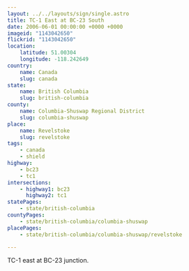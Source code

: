 ```yaml
---
layout: ../../layouts/sign/single.astro
title: TC-1 East at BC-23 South
date: 2006-06-01 00:00:00 +0000 +0000
imageid: "1143042650"
flickrid: "1143042650"
location:
    latitude: 51.00304
    longitude: -118.242649
country:
    name: Canada
    slug: canada
state:
    name: British Columbia
    slug: british-columbia
county:
    name: Columbia-Shuswap Regional District
    slug: columbia-shuswap
place:
    name: Revelstoke
    slug: revelstoke
tags:
    - canada
    - shield
highway:
    - bc23
    - tc1
intersections:
    - highway1: bc23
      highway2: tc1
statePages:
    - state/british-columbia
countyPages:
    - state/british-columbia/columbia-shuswap
placePages:
    - state/british-columbia/columbia-shuswap/revelstoke

---
```

TC-1 east at BC-23 junction.